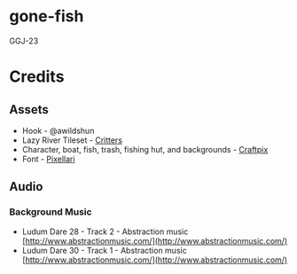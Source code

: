 # gone-fish
GGJ-23

# Credits

## Assets
- Hook - @awildshun
- Lazy River Tileset - [Critters](./assets/critters/Readme.txt)
- Character, boat, fish, trash, fishing hut, and backgrounds - [Craftpix](./assets/craftpix/License.txt)
- Font - [Pixellari](./assets/craftpix/Font.txt)


## Audio

### Background Music
- Ludum Dare 28 - Track 2 - Abstraction music [http://www.abstractionmusic.com/](http://www.abstractionmusic.com/)
- Ludum Dare 30 - Track 1 - Abstraction music [http://www.abstractionmusic.com/](http://www.abstractionmusic.com/)
